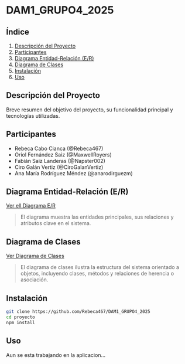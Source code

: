 # DAM1_GRUPO4_2025

## Índice
1. [Descripción del Proyecto](#descripción-del-proyecto)
2. [Participantes](#participantes)
3. [Diagrama Entidad-Relación (E/R)](#diagrama-entidad-relación-er)
4. [Diagrama de Clases](#diagrama-de-clases)
5. [Instalación](#instalación)
6. [Uso](#uso)

## Descripción del Proyecto
Breve resumen del objetivo del proyecto, su funcionalidad principal y tecnologías utilizadas.

## Participantes
- Rebeca Cabo Cianca  (@Rebeca467)
- Oriol Fernández Saiz  (@MaxwellRoyers)
- Fabián Saiz Landeras  (@Napster002)
- Ciro  Galán Vertiz  (@CiroGalanVertiz)
- Ana María Rodríguez Méndez  (@anarodirguezm)

## Diagrama Entidad-Relación (E/R)
[Ver ell Diagrama E/R](./docs/diagrama-er.pdf)

> El diagrama muestra las entidades principales, sus relaciones y atributos clave en el sistema.

## Diagrama de Clases
[Ver Diagrama de Clases](./diagrama-clases.png)

> El diagrama de clases ilustra la estructura del sistema orientado a objetos, incluyendo clases, métodos y relaciones de herencia o asociación.

## Instalación
```bash
git clone https://github.com/Rebeca467/DAM1_GRUPO4_2025
cd proyecto
npm install
```

## Uso
Aun se esta trabajando en la aplicacion...